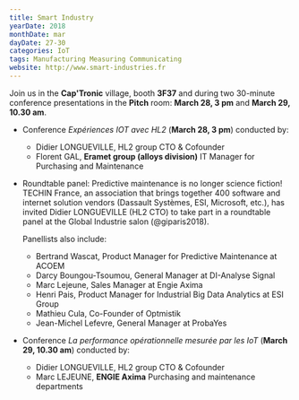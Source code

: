 ```yaml
---
title: Smart Industry
yearDate: 2018
monthDate: mar
dayDate: 27-30
categories: IoT
tags: Manufacturing Measuring Communicating
website: http://www.smart-industries.fr
---
```


Join us in the **Cap'Tronic** village, booth **3F37** and during two 30-minute conference presentations in the **Pitch** room: **March 28, 3 pm** and **March 29, 10.30 am**.

- Conference *Expériences IOT avec HL2* (__March 28, 3 pm__) conducted by:
    - Didier LONGUEVILLE, HL2 group CTO & Cofounder
    - Florent GAL, **Eramet group (alloys division)** IT Manager for Purchasing and Maintenance

- Roundtable panel: Predictive maintenance is no longer science fiction!
    TECHIN France, an association that brings together 400 software and internet solution vendors (Dassault Systèmes, ESI, Microsoft, etc.), has invited Didier LONGUEVILLE (HL2 CTO) to take part in a roundtable panel at the Global Industrie salon (@giparis2018).

    Panellists also include:
    - Bertrand Wascat, Product Manager for Predictive Maintenance at ACOEM
    - Darcy Boungou-Tsoumou, General Manager at DI-Analyse Signal
    - Marc Lejeune, Sales Manager at Engie Axima
    - Henri Pais, Product Manager for Industrial Big Data Analytics at ESI Group
    - Mathieu Cula, Co-Founder of Optmistik
    - Jean-Michel Lefevre, General Manager at ProbaYes

- Conference *La performance opérationnelle mesurée par les IoT* (__March 29, 10.30 am__) conducted by:
    - Didier LONGUEVILLE, HL2 group CTO & Cofounder
    - Marc LEJEUNE, **ENGIE Axima** Purchasing and maintenance departments